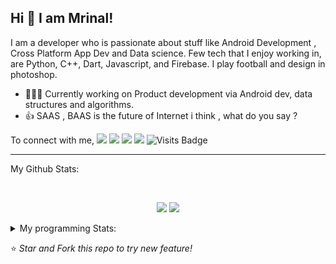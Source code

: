 ## Hi 👋 I am Mrinal!
I am a developer who is passionate about stuff like Android Development , Cross Platform App Dev and Data science. Few tech that I enjoy working in, are Python, C++, Dart, Javascript, and  Firebase. I play football and design in photoshop.

- 👨🏽‍💻 Currently working on Product development via Android dev, data structures and algorithms.
- 👍 SAAS , BAAS  is the future of Internet i think , what do you say ?

To connect with me,
[<img src="https://img.shields.io/badge/linkedin-%230077B5.svg?&style=for-the-badge&logo=linkedin&logoColor=white" />](http://www.linkedin.com/in/mrinal-tyagi-a8bb61179) [<img src = "https://img.shields.io/badge/instagram-%23E4405F.svg?&style=for-the-badge&logo=instagram&logoColor=white">](https://www.instagram.com/mrityagi) [<img src = "https://img.shields.io/badge/facebook-%231877F2.svg?&style=for-the-badge&logo=facebook&logoColor=white">](https://www.facebook.com/profile.php?id=100006664187718&ref=bookmarks) [<img src ="https://img.shields.io/badge/portfolio-web-%23.svg?&style=for-the-badge&logo=&logoColor=white%22">](https://mrityagi.github.io/portfolio/) ![Visits Badge](https://badges.pufler.dev/visits/mrityagi/mrityagi?style=for-the-badge ) 

---
My Github Stats: 

<br>

<p align = "center">
  <img src = "https://github-readme-stats.vercel.app/api?username=mrityagi&count_private=true&show_icons=true&theme=radical&line_height=33">
  <img src = "https://github-readme-stats.vercel.app/api/top-langs/?username=mrityagi&langs_count=4&count_private=true&theme=tokyonight">
</p>


<details>
<summary> My programming Stats: </summary>
  
<!--START_SECTION:waka-->
![Profile Views](http://img.shields.io/badge/Profile%20Views-2-blue)

**🐱 My Github Data** 

> 🏆 75 Contributions in the Year 2021
 > 
> 📦 256.0 kB Used in Github's Storage 
 > 
> 💼 Opted to Hire
 > 
> 📜 22 Public Repositories 
 > 
> 🔑 0 Private Repositories  
 > 
**I'm an Early 🐤** 

```text
🌞 Morning    19 commits     █░░░░░░░░░░░░░░░░░░░░░░░░   6.17% 
🌆 Daytime    135 commits    ███████████░░░░░░░░░░░░░░   43.83% 
🌃 Evening    128 commits    ██████████░░░░░░░░░░░░░░░   41.56% 
🌙 Night      26 commits     ██░░░░░░░░░░░░░░░░░░░░░░░   8.44%

```
📅 **I'm Most Productive on Sunday** 

```text
Monday       53 commits     ████░░░░░░░░░░░░░░░░░░░░░   17.21% 
Tuesday      41 commits     ███░░░░░░░░░░░░░░░░░░░░░░   13.31% 
Wednesday    39 commits     ███░░░░░░░░░░░░░░░░░░░░░░   12.66% 
Thursday     29 commits     ██░░░░░░░░░░░░░░░░░░░░░░░   9.42% 
Friday       47 commits     ███░░░░░░░░░░░░░░░░░░░░░░   15.26% 
Saturday     43 commits     ███░░░░░░░░░░░░░░░░░░░░░░   13.96% 
Sunday       56 commits     ████░░░░░░░░░░░░░░░░░░░░░   18.18%

```


📊 **This Week I Spent My Time On** 

```text
⌚︎ Time Zone: Asia/Kolkata

💬 Programming Languages: 
Dart                     5 hrs 7 mins        ██████████████████████░░░   89.32% 
Groovy                   13 mins             █░░░░░░░░░░░░░░░░░░░░░░░░   3.81% 
Properties               11 mins             ░░░░░░░░░░░░░░░░░░░░░░░░░   3.45% 
YAML                     6 mins              ░░░░░░░░░░░░░░░░░░░░░░░░░   1.85% 
XML                      5 mins              ░░░░░░░░░░░░░░░░░░░░░░░░░   1.57%

```

**I Mostly Code in Dart** 

```text
Dart                     3 repos             ██████░░░░░░░░░░░░░░░░░░░   27.27% 
CSS                      2 repos             ████░░░░░░░░░░░░░░░░░░░░░   18.18% 
C                        2 repos             ████░░░░░░░░░░░░░░░░░░░░░   18.18% 
Python                   2 repos             ████░░░░░░░░░░░░░░░░░░░░░   18.18% 
C#                       1 repo              ██░░░░░░░░░░░░░░░░░░░░░░░   9.09%

```



 Last Updated on 27/07/2021
<!--END_SECTION:waka-->

---

</details>

⭐ *Star and Fork this repo to try new feature!* 
